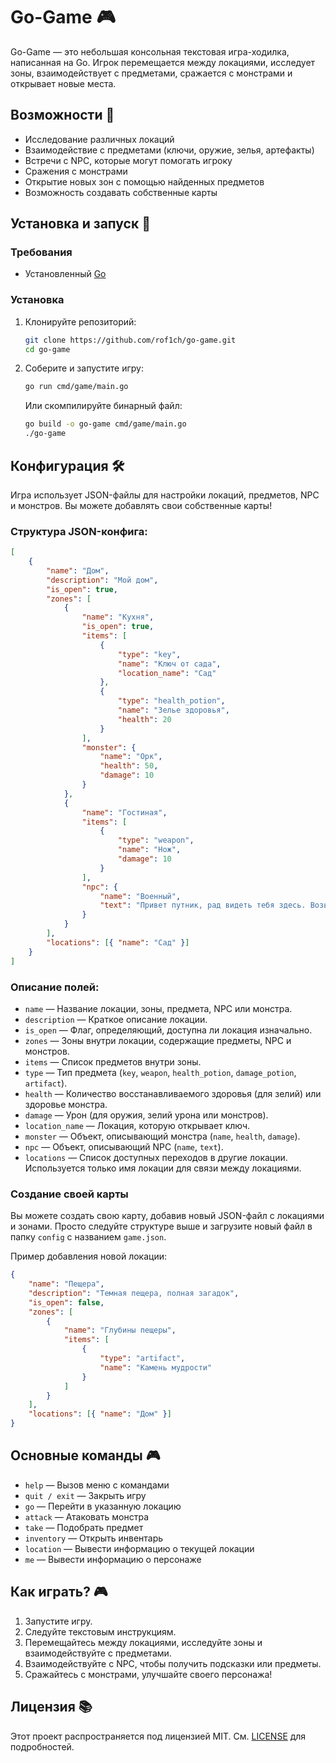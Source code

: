 # Go-Game 🎮

Go-Game — это небольшая консольная текстовая игра-ходилка, написанная на Go. Игрок перемещается между локациями, исследует зоны, взаимодействует с предметами, сражается с монстрами и открывает новые места.

## Возможности 🎲

- Исследование различных локаций
- Взаимодействие с предметами (ключи, оружие, зелья, артефакты)
- Встречи с NPC, которые могут помогать игроку
- Сражения с монстрами
- Открытие новых зон с помощью найденных предметов
- Возможность создавать собственные карты

## Установка и запуск 🚀

### Требования

- Установленный [Go](https://go.dev/dl/)

### Установка

1. Клонируйте репозиторий:
   ```sh
   git clone https://github.com/rof1ch/go-game.git
   cd go-game
   ```
2. Соберите и запустите игру:
   ```sh
   go run cmd/game/main.go
   ```
   Или скомпилируйте бинарный файл:
   ```sh
   go build -o go-game cmd/game/main.go
   ./go-game
   ```

## Конфигурация 🛠

Игра использует JSON-файлы для настройки локаций, предметов, NPC и монстров. Вы можете добавлять свои собственные карты!

### Структура JSON-конфига:

```json
[
	{
		"name": "Дом",
		"description": "Мой дом",
		"is_open": true,
		"zones": [
			{
				"name": "Кухня",
				"is_open": true,
				"items": [
					{
						"type": "key",
						"name": "Ключ от сада",
						"location_name": "Сад"
					},
					{
						"type": "health_potion",
						"name": "Зелье здоровья",
						"health": 20
					}
				],
				"monster": {
					"name": "Орк",
					"health": 50,
					"damage": 10
				}
			},
			{
				"name": "Гостиная",
				"items": [
					{
						"type": "weapon",
						"name": "Нож",
						"damage": 10
					}
				],
				"npc": {
					"name": "Военный",
					"text": "Привет путник, рад видеть тебя здесь. Возьми нож для борьбы с монстрами"
				}
			}
		],
		"locations": [{ "name": "Сад" }]
	}
]
```

### Описание полей:

- `name` — Название локации, зоны, предмета, NPC или монстра.
- `description` — Краткое описание локации.
- `is_open` — Флаг, определяющий, доступна ли локация изначально.
- `zones` — Зоны внутри локации, содержащие предметы, NPC и монстров.
- `items` — Список предметов внутри зоны.
- `type` — Тип предмета (`key`, `weapon`, `health_potion`, `damage_potion`, `artifact`).
- `health` — Количество восстанавливаемого здоровья (для зелий) или здоровье монстра.
- `damage` — Урон (для оружия, зелий урона или монстров).
- `location_name` — Локация, которую открывает ключ.
- `monster` — Объект, описывающий монстра (`name`, `health`, `damage`).
- `npc` — Объект, описывающий NPC (`name`, `text`).
- `locations` — Список доступных переходов в другие локации. Используется только имя локации для связи между локациями.

### Создание своей карты

Вы можете создать свою карту, добавив новый JSON-файл с локациями и зонами. Просто следуйте структуре выше и загрузите новый файл в папку `config` с названием `game.json`.

Пример добавления новой локации:

```json
{
	"name": "Пещера",
	"description": "Темная пещера, полная загадок",
	"is_open": false,
	"zones": [
		{
			"name": "Глубины пещеры",
			"items": [
				{
					"type": "artifact",
					"name": "Камень мудрости"
				}
			]
		}
	],
	"locations": [{ "name": "Дом" }]
}
```

## Основные команды 🎮

- `help` — Вызов меню с командами
- `quit / exit` — Закрыть игру
- `go` — Перейти в указанную локацию
- `attack` — Атаковать монстра
- `take` — Подобрать предмет
- `inventory` — Открыть инвентарь
- `location` — Вывести информацию о текущей локации
- `me` — Вывести информацию о персонаже

## Как играть? 🎮

1. Запустите игру.
2. Следуйте текстовым инструкциям.
3. Перемещайтесь между локациями, исследуйте зоны и взаимодействуйте с предметами.
4. Взаимодействуйте с NPC, чтобы получить подсказки или предметы.
5. Сражайтесь с монстрами, улучшайте своего персонажа!

## Лицензия 📚

Этот проект распространяется под лицензией MIT. См. [LICENSE](https://create.mit-license.org/) для подробностей.
